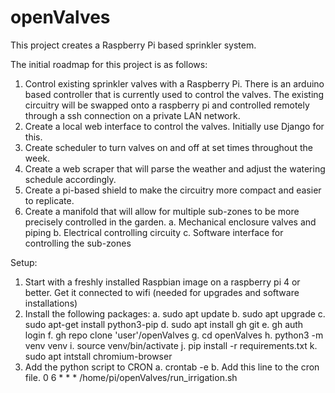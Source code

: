 # openValves
This project creates a Raspberry Pi based sprinkler system.

The initial roadmap for this project is as follows:
1.  Control existing sprinkler valves with a Raspberry Pi.
    There is an arduino based controller that is currently used to control the valves. The existing circuitry will be swapped onto a raspberry pi and controlled remotely through a ssh connection on a private LAN network.
2.  Create a local web interface to control the valves.  Initially use Django for this.
3.  Create scheduler to turn valves on and off at set times throughout the week.
4.  Create a web scraper that will parse the weather and adjust the watering schedule accordingly.
5.  Create a pi-based shield to make the circuitry more compact and easier to replicate.
6.  Create a manifold that will allow for multiple sub-zones to be more precisely controlled in the garden.
    a.  Mechanical enclosure valves and piping
    b.  Electrical controlling circuity
    c.  Software interface for controlling the sub-zones

Setup:
1.  Start with a freshly installed Raspbian image on a raspberry pi 4 or better.  Get it connected to wifi (needed for upgrades and software installations)
2.  Install the following packages:
    a.  sudo apt update
    b.  sudo apt upgrade
    c.  sudo apt-get install python3-pip
    d.  sudo apt install gh git
    e.  gh auth login
    f.  gh repo clone 'user'/openValves
    g.  cd openValves
    h.  python3 -m venv venv
    i.  source venv/bin/activate
    j.  pip install -r requirements.txt
    k.  sudo apt intstall chromium-browser
3.  Add the python script to CRON
    a.  crontab -e
    b.  Add this line to the cron file.
        0 6 * * * /home/pi/openValves/run_irrigation.sh

    

    
